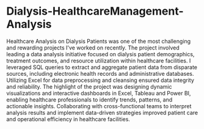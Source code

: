# Dialysis-HealthcareManagement-Analysis
Healthcare Analysis on Dialysis Patients was one of the most challenging and rewarding projects I've worked on recently.
The project involved leading a data analysis initiative focused on dialysis patient demographics, treatment outcomes, 
and resource utilization within healthcare facilities. I leveraged SQL queries to extract and aggregate patient data from disparate sources, 
including electronic health records and administrative databases. Utilizing Excel for data preprocessing and cleansing ensured data integrity and reliability.
The highlight of the project was designing dynamic visualizations and interactive dashboards in Excel, Tableau and Power BI, 
enabling healthcare professionals to identify trends, patterns, and actionable insights. Collaborating with cross-functional teams to interpret analysis results and implement data-driven strategies
improved patient care and operational efficiency in healthcare facilities.
